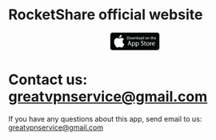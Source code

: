 # RocketShare official website

<div align="center">
    <a href=""><img src="guide_assets/app-store-logo.png" width="20%"></a>
</div>

# Contact us: greatvpnservice@gmail.com
If you have any questions about this app, send email to us: greatvpnservice@gmail.com


<p></p>
